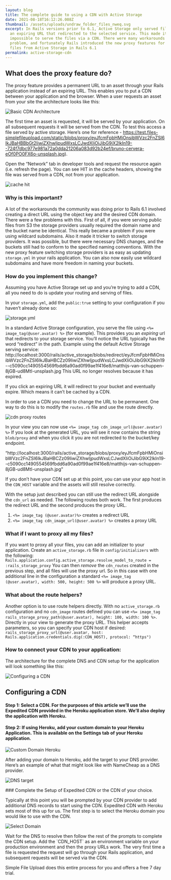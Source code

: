 ```yaml
---
layout: blog
title: The complete guide to using a CDN with Active Storage
date: 2021-08-18T16:12:26.008Z
thumbnail: /assets/uploads/undraw_folder_files_nweq.svg
excerpt: In Rails versions prior to 6.1, Active Storage only served files from
  an expiring URL that redirected to the selected service. This made it
  impossible to serve the files via a CDN. There were many workarounds to this
  problem, and fortunately Rails introduced the new proxy features for serving
  files from Active Storage in Rails 6.1
permalink: active-storage-cdn
---
```

## What does the proxy feature do?

The proxy feature provides a permanent URL to an asset through your Rails application instead of an expiring URL. This enables you to put a CDN between your application and the browser. When a user requests an asset from your site the architecture looks like this: 

![Basic CDN Architecture](/assets/uploads/basic_cdn_architecture_screenshot.png)

The first time an asset is requested, it will be served by your application. On all subsequent requests it will be served from the CDN. To test this access a file served by active storage.
Here’s one for reference - https://test.files-simplefileupload.com/static/blobs/proxy/eyJfcmFpbHMiOnsibWVzc2FnZSI6IkJBaHBBbGt2IiwiZXhwIjpudWxsLCJwdXIiOiJibG9iX2lkIn19--724f7dbc977e981a72a0dda21206a083d92b24ef/bruno-cervera-eOf0PO0FX6o-unsplash.jpg).

Open the “Network” tab in developer tools and request the resource again (i.e. refresh the page). You can see HIT in the cache headers, showing the file was served from a CDN, not from your application. 

![cache hit](/assets/uploads/cache_hit.png)

### Why is this important?

A lot of the workarounds the community was doing prior to Rails 6.1 involved creating a direct URL using the object key and the desired CDN domain. There were a few problems with this. First of all, if you were serving public files from S3 the storage providers usually required the domain name and the bucket name be identical. This really became a problem if you were using wildcard subdomains. Also it made it tricker to switch storage providers. It was possible, but there were necessary DNS changes, and the buckets still had to conform to the specified naming conventions. With the new proxy feature switching storage providers is as easy as updating `storage.yml` in your rails application. You can also now easily use wildcard subdomains and have more freedom in naming your buckets. 

### How do you implement this change?

Assuming you have Active Storage set up and you’re trying to add a CDN, all you need to do is update your routing and serving of files. 

In your `storage.yml`, add the `public:true` setting to your configuration if you haven’t already done so: 

![storage.yml](/assets/uploads/storageyml_screenshot.png)

In a standard Active Storage configuration, you serve the file using 
`<%= image_tag(@user.avatar) %>` (for example). This provides you an *expiring* url that redirects to your storage service. You’ll notice the URL typically has the word “redirect” in the path. 
Example using the default Active Storage serving service: 
http://localhost:3000/rails/active_storage/blobs/redirect/eyJfcmFpbHMiOnsibWVzc2FnZSI6IkJBaHBCZz09IiwiZXhwIjpudWxsLCJwdXIiOiJibG9iX2lkIn19--c5090cc1490554569fbdd6a90ad0f99ae1f416e8/matthijs-van-schuppen-8jGB-ud8MtI-unsplash.jpg
This URL no longer resolves because it has expired. 

If you click an expiring URL it will redirect to your bucket and eventually expire. Which means it can’t be cached by a CDN. 

In order to use a CDN you need to change the URL to be permanent. One way to do this is to modify the `routes.rb` file and use the route directly. 

![cdn proxy routes](/assets/uploads/cdn_routes_screenshot.png)

In your view you can now use `<%= image_tag cdn_image_url(@user.avatar) %>`
If you look at the generated URL, you will see it now contains the string `blob/proxy` and when you click it you are not redirected to the bucket/key endpoint. 

“http://localhost:3000/rails/active_storage/blobs/proxy/eyJfcmFpbHMiOnsibWVzc2FnZSI6IkJBaHBCZz09IiwiZXhwIjpudWxsLCJwdXIiOiJibG9iX2lkIn19--c5090cc1490554569fbdd6a90ad0f99ae1f416e8/matthijs-van-schuppen-8jGB-ud8MtI-unsplash.jpg"

If you don’t have your CDN set up at this point, you can use your app host in the `CDN_HOST` variable and the assets will still resolve correctly. 

With the setup just described you can still use the redirect URL alongside the `cdn_url` as needed. The following routes both work. The first produces the redirect URL and the second produces the proxy URL.  

1. `<%= image_tag (@user.avatar)%>` creates a redirect URL
2. `<%= image_tag cdn_image_url(@user.avatar) %>` creates a proxy URL

### What if I want to proxy all my files?

If you want to proxy all your files, you can add an initializer to your application. 
Create an `active_storage.rb` file in `config/initializers` with the following:
`Rails.application.config.active_storage.resolve_model_to_route = :rails_storage_proxy` 
You can then *remove* the `cdn_routes` created in the previous step, and all files will use the proxy url. So in this case with one additional line in the configuration a standard `<%= image_tag (@user.avatar), width: 500, height: 500 %>` will produce a proxy URL. 

### What about the route helpers?

Another option is to use route helpers directly. With no `active_storage.rb` configuration and no `cdn_image` routes defined you can use `<%= image_tag rails_storage_proxy_path(@user.avatar), height: 100, width: 100 %>`. Directly in your view to generate the proxy URL. This helper accepts parameters, so you can specify your CDN host if desired: `rails_storage_proxy_url(@user.avatar, host:  Rails.application.credentials.dig(:CDN_HOST), protocol: “https")`

### How to connect your CDN to your application:

The architecture for the complete DNS and CDN setup for the application will look something like this:

![Configuring a CDN ](/assets/uploads/cdn_architecture_screenshot.png)

## Configuring a CDN

#### Step 1: Select a CDN. For the purposes of this article we’ll use the Expedited CDN provided in the Heroku application store. We’ll also deploy the application with Heroku.

#### Step 2: If using Heroku, add your custom domain to your Heroku Application. This is available on the Settings tab of your Heroku application.

![Custom Domain Heroku ](/assets/uploads/custom_domains_heroku_screenshot.png)

After adding your domain to Heroku, add the target to your DNS provider. Here’s an example of what that might look like with NameCheap as a DNS provider.

![DNS target](/assets/uploads/cname_screenshot.png)

\### Complete the Setup of Expedited CDN or the CDN of your choice. 

Typically at this point you will be prompted by your CDN provider to add additional DNS records to start using the CDN. Expedited CDN with Heroku sets most of this up for us. The first step is to select the Heroku domain you would like to use with the CDN. 

![Select Domain](/assets/uploads/select_domain_screenshot.png)

Wait for the DNS to resolve then follow the rest of the prompts to complete the CDN setup. Add the \`CDN_HOST\` as an environment variable on your production environment and then the proxy URLs work. The very first time a file is requested the request will go through your Rails application, and subsequent requests will be served via the CDN. 

Simple File Upload does this entire process for you and offers a free 7 day trial.